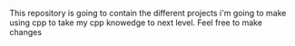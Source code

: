 This repository is going to contain the different projects i'm going to make using cpp to take my cpp knowedge to next level. Feel free to make changes 

